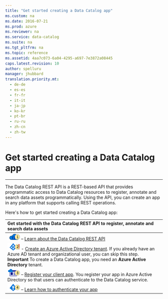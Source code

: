 ```yaml
---
title: "Get started creating a Data Catalog app"
ms.custom: na
ms.date: 2016-07-21
ms.prod: azure
ms.reviewer: na
ms.service: data-catalog
ms.suite: na
ms.tgt_pltfrm: na
ms.topic: reference
ms.assetid: 4aa7c073-6a04-4295-a697-7e3872a08445
caps.latest.revision: 10
author: spelluru
manager: jhubbard
translation.priority.mt: 
  - de-de
  - es-es
  - fr-fr
  - it-it
  - ja-jp
  - ko-kr
  - pt-br
  - ru-ru
  - zh-cn
  - zh-tw
---
```

# Get started creating a Data Catalog app
---  
The Data Catalog REST API is a REST-based API that provides programmatic access to Data Catalog resources to register, annotate and search data assets programmatically. Using the API, you can create an app in any platform that supports calling REST operations.  
  
Here's how to get started creating a Data Catalog app:  
  
| Get started with the Data Catalog REST API to register, annotate and search data assets |  
| :- |  
|![Step1](../rest-conceptual/media/Step1.DC.50.png) – [Learn about the Data Catalog REST API](Data%20Catalog%20API%20Reference.md) |  
|![Step2](../rest-conceptual/media/REST-API-Step-2.png) - [Create an Azure Active Directory tenant](../rest-conceptual/Create-an-Azure-Active-Directory-tenant.md). If you already have an Azure AD tenant and organizational user, you can skip this step. **Important** To create a Data Catalog app, you need an **Azure Active Directory** tenant.  |  
|![Step3](../rest-conceptual/media/Step3.DC.50.png) – [Register your client app](../rest-conceptual/Register-a-client-app.md). You register your app in Azure Active Directory so that users can authenticate to the Data Catalog service. |  
| ![Step4](../rest-conceptual/media/Step4.DC.50.png) – [Learn how to authenticate your app](../rest-conceptual/Authenticate-to-Data-Catalog-service.md)|  
